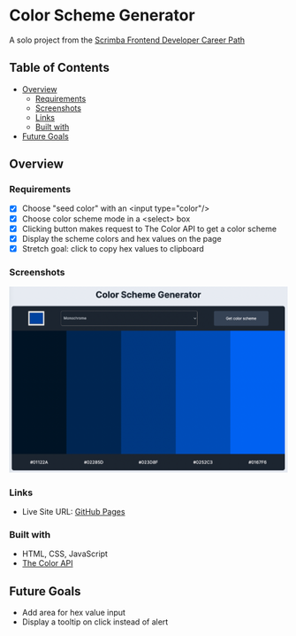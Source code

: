 # Color Scheme Generator

A solo project from the [Scrimba Frontend Developer Career Path](https://scrimba.com/learn/frontend)

## Table of Contents

- [Overview](#overview)
  - [Requirements](#requirements)
  - [Screenshots](#screenshots)
  - [Links](#links)
  - [Built with](#built-with)
- [Future Goals](#future-goals)

## Overview

### Requirements

- [x] Choose "seed color" with an \<input type="color"/>
- [x] Choose color scheme mode in a \<select> box
- [x] Clicking button makes request to The Color API to get a color scheme
- [x] Display the scheme colors and hex values on the page
- [x] Stretch goal: click to copy hex values to clipboard

### Screenshots

![Dice Game](./images/color-scheme-generator.png)

### Links

- Live Site URL: [GitHub Pages](https://xchristinawu.github.io/color-scheme-generator/)

### Built with

- HTML, CSS, JavaScript
- [The Color API](https://www.thecolorapi.com/)

## Future Goals
- Add area for hex value input
- Display a tooltip on click instead of alert

